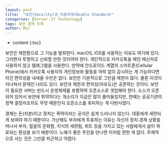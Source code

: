 ```yaml
---
layout: post
title:  "보안(Security)과 이중잣대(Double Standard)"
categories: [ServerㆍIT Technology]
tags: 보안 경제 주체
author: MsJ
---
```


* content
{:toc}

보안은 제한함으로 그 기능을 발휘한다. macOS, iOS를 사용하는 이유도 여기에 있다. 그러면서 투명하고 신뢰할 만한 것이어야 한다. 개인적으로 카카오톡을 메인 메신저로 사용하지 않고 텔레그램을 사용한다. 만약에 안드로이드 계열의 스마트폰(Cellular Phone)에서 카카오톡 사용자의 개인정보와 활동을 허락 없이 감시하는 게 가능하다면 이건 편의성을 내세울 수만은 없다. 보안은 기본적으로 그만큼 제한이 많다. 물론 이것이 지나쳐서 문제인 나라도 있다. 보안과 제한과 편의성(자유도)은 공존하는 것이다. 보안이 필요한 서버는 반드시 운영체제를 포함하여 오픈소스로 셋업해야 한다. 소스가 오픈되어 있어서 보안에 취약하다는 개소리가 지금은 많이 줄어들었지만, 한때는 공공기관의 정책 결정자조차도 무엇 때문인지 오픈소스를 회피하는 게 다반사였다.

경제는 돈(자본)이고 정치는 폭력이라는 공식은 쉽게 드러나지 않는다. 대중에게 세련되게 보여야 하기 때문이다. 가난해도 부자에게 투표하는 이유는 자신의 정치∙경제 상황을 떠나서 부자, 얼굴의 온화함, 지식의 세련됨, 위트 등을 가지고 있는 사람에게서 삶이 위로되는 환상을 보기 때문이다. 노예가 좋은 주인을 만나면 이처럼 편한 게 없다. 주체적으로 사는 것은 그만큼 피곤하고 어렵다.
